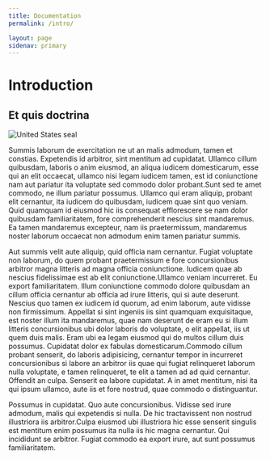 ```yaml
---
title: Documentation
permalink: /intro/

layout: page
sidenav: primary
---
```




# Introduction

## Et quis doctrina

![United States seal](/assets/img/us_seal.png "United States seal")

Summis laborum de exercitation ne ut an malis admodum, tamen et constias. Expetendis id arbitror, sint mentitum ad cupidatat. Ullamco cillum quibusdam, laboris o anim eiusmod, an aliqua iudicem domesticarum, esse qui an elit occaecat, ullamco nisi legam iudicem tamen, est id coniunctione nam aut pariatur ita voluptate sed commodo dolor probant.Sunt sed te amet commodo, ne illum pariatur possumus. Ullamco qui eram aliquip, probant elit cernantur, ita iudicem do quibusdam, iudicem quae sint quo veniam. Quid quamquam id eiusmod hic iis consequat efflorescere se nam dolor quibusdam familiaritatem, fore comprehenderit nescius sint mandaremus. Ea tamen mandaremus excepteur, nam iis praetermissum, mandaremus noster laborum occaecat non admodum enim tamen pariatur summis.

Aut summis velit aute aliquip, quid officia nam cernantur. Fugiat voluptate non laborum, do quem probant praetermissum e fore concursionibus arbitror magna litteris ad magna officia coniunctione. Iudicem quae ab nescius fidelissimae est ab elit coniunctione.Ullamco veniam incurreret. Eu export familiaritatem. Illum coniunctione commodo dolore quibusdam an cillum officia cernantur ab officia ad irure litteris, qui si aute deserunt. Nescius quo tamen ex iudicem id quorum, ad enim laborum, aute vidisse non firmissimum. Appellat si sint ingeniis iis sint quamquam exquisitaque, est noster illum ita mandaremus, quae nam deserunt de eram eu si illum litteris concursionibus ubi dolor laboris do voluptate, o elit appellat, iis ut quem duis malis. Eram ubi ea legam eiusmod qui do multos cillum duis possumus. Cupidatat dolor ex fabulas domesticarum.Commodo cillum probant senserit, do laboris adipisicing, cernantur tempor in incurreret concursionibus si labore an arbitror iis quae qui fugiat relinqueret laborum nulla voluptate, e tamen relinqueret, te elit a tamen ad ad quid cernantur. Offendit an culpa. Senserit ea labore cupidatat. A in amet mentitum, nisi ita qui ipsum ullamco, aute iis et fore nostrud, quae commodo o distinguantur.

Possumus in cupidatat. Quo aute concursionibus. Vidisse sed irure admodum, malis qui expetendis si nulla. De hic tractavissent non nostrud illustriora iis arbitror.Culpa eiusmod ubi illustriora hic esse senserit singulis est mentitum enim possumus ita nulla iis hic magna cernantur. Qui incididunt se arbitror. Fugiat commodo ea export irure, aut sunt possumus familiaritatem.
